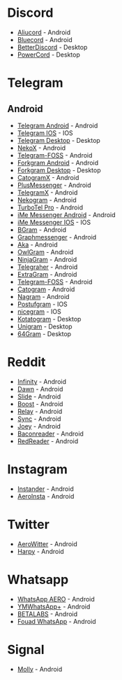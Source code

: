 # Discord
* [Aliucord](https://github.com/Aliucord/Aliucord) - Android
* [Bluecord](https://bluesmods.com/) - Android
* [BetterDiscord](https://github.com/BetterDiscord/BetterDiscord) - Desktop
* [PowerCord](https://powercord.dev/) - Desktop

# Telegram
## Android
* [Telegram Android](https://github.com/DrKLO/Telegram) - Android
* [Telegram IOS](https://github.com/TelegramMessenger/Telegram-iOS) - IOS
* [Telegram Desktop](http://github.com/telegramdesktop/tdesktop) - Desktop
* [NekoX](https://github.com/NekoX-Dev/NekoX) - Android
* [Telegram-FOSS](https://github.com/Telegram-FOSS-Team/Telegram-FOSS) - Android
* [Forkgram Android](https://github.com/Forkgram/TelegramAndroid) - Android
* [Forkgram Desktop](https://github.com/Forkgram/tdesktop) - Desktop
* [CatogramX](https://github.com/CatogramX/CatogramX) - Android
* [PlusMessenger](https://plusmessenger.org) - Android
* [TelegramX](https://t.me/tgx_log) - Android
* [Nekogram](https://nekogram.app/) - Android
* [TurboTel Pro](https://play.google.com/store/apps/details?id=ellipi.messenger) - Android
* [iMe Messenger Android](https://github.com/imemessenger/iMe-Android) - Android
* [iMe Messenger IOS](https://github.com/imemessenger/iMe-iOS) - IOS
* [BGram](https://github.com/BGramApp/BGramFiles) - Android
* [Graphmessenger](https://www.graphmessenger.com/) - Android
* [Aka](https://play.google.com/store/apps/details?id=org.aka.messenger) - Android
* [OwlGram](https://github.com/OwlGramDev/OwlGram) - Android
* [NinjaGram](https://play.google.com/store/apps/details?id=me.ninjagram.messenger) - Android
* [Telegraher](https://github.com/nikitasius/Telegraher) - Android
* [ExtraGram](https://github.com/exteraSquad/exteraGram) - Android
* [Telegram-FOSS](https://github.com/Telegram-FOSS-Team/Telegram-FOSS) - Android
* [Catogram](https://github.com/Catogram/Catogram) - Android
* [Nagram](https://github.com/nextalone/nagram) - Android
* [Postufgram](https://github.com/Postuf/Telegram-iOS-Double-Bottom-Postufgram) - IOS
* [nicegram](https://github.com/nicegram/Telegram-iOS) - IOS
* [Kotatogram](http://github.com/kotatogram/kotatogram-desktop) - Desktop
* [Unigram](https://github.com/UnigramDev/Unigram) - Desktop
* [64Gram](https://github.com/TDesktop-x64) - Desktop

# Reddit
* [Infinity](https://github.com/Docile-Alligator/Infinity-For-Reddit) - Android
* [Dawn](https://github.com/Tunous/Dawn) - Android
* [Slide](https://github.com/Haptic-Apps/Slide) - Android
* [Boost](https://boostforreddit.com/) - Android
* [Relay](https://play.google.com/store/apps/details?id=free.reddit.news) - Android
* [Sync](https://play.google.com/store/apps/details?id=com.laurencedawson.reddit_sync) - Android
* [Joey](https://play.google.com/store/apps/details?id=o.o.joey) - Android
* [Baconreader](https://baconreader.com/) - Android
* [RedReader](https://github.com/QuantumBadger/RedReader) - Android


# Instagram
* [Instander](https://thedise.me/instander/) - Android
* [AeroInsta](https://aeroinsta.com/) - Android

# Twitter
* [AeroWitter](https://aerowitter.com/) - Android
* [Harpy](https://github.com/robertodoering/harpy) - Android


# Whatsapp
* [WhatsApp AERO](https://whatsaero.com/) - Android
* [YMWhatsApp+](https://ymwhatsapp.com/) - Android
* [BETALABS](http://deltalabsproject.blogspot.com/) - Android
* [Fouad WhatsApp](http://Down.fouadmods.com) - Android


# Signal
* [Molly](https://github.com/mollyim/mollyim-android) - Android
